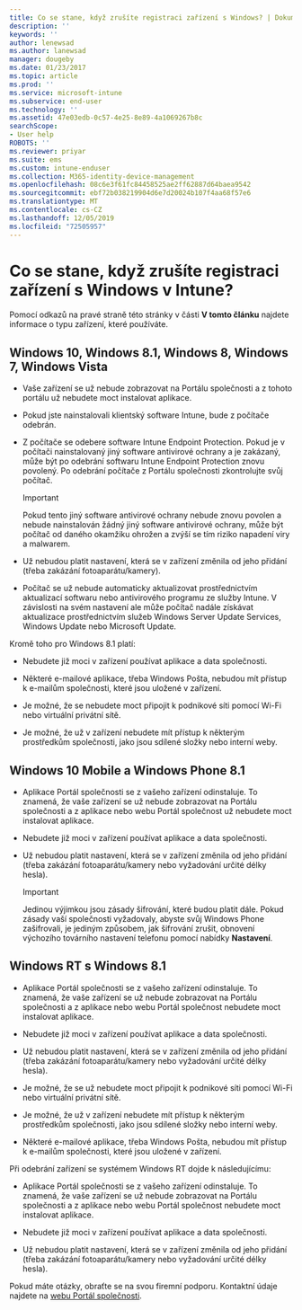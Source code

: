 ```yaml
---
title: Co se stane, když zrušíte registraci zařízení s Windows? | Dokumentace Microsoftu
description: ''
keywords: ''
author: lenewsad
ms.author: lanewsad
manager: dougeby
ms.date: 01/23/2017
ms.topic: article
ms.prod: ''
ms.service: microsoft-intune
ms.subservice: end-user
ms.technology: ''
ms.assetid: 47e03edb-0c57-4e25-8e89-4a1069267b8c
searchScope:
- User help
ROBOTS: ''
ms.reviewer: priyar
ms.suite: ems
ms.custom: intune-enduser
ms.collection: M365-identity-device-management
ms.openlocfilehash: 08c6e3f61fc84458525ae2ff62887d64baea9542
ms.sourcegitcommit: ebf72b038219904d6e7d20024b107f4aa68f57e6
ms.translationtype: MT
ms.contentlocale: cs-CZ
ms.lasthandoff: 12/05/2019
ms.locfileid: "72505957"
---
```

# <a name="what-happens-if-you-unenroll-your-windows-device-from-intune"></a>Co se stane, když zrušíte registraci zařízení s Windows v Intune?

Pomocí odkazů na pravé straně této stránky v části **V tomto článku** najdete informace o typu zařízení, které používáte.


## <a name="windows-10-windows-81-windows-8-windows-7-windows-vista"></a>Windows 10, Windows 8.1, Windows 8, Windows 7, Windows Vista

- Vaše zařízení se už nebude zobrazovat na Portálu společnosti a z tohoto portálu už nebudete moct instalovat aplikace.

- Pokud jste nainstalovali klientský software Intune, bude z počítače odebrán.

- Z počítače se odebere software Intune Endpoint Protection. Pokud je v počítači nainstalovaný jiný software antivirové ochrany a je zakázaný, může být po odebrání softwaru Intune Endpoint Protection znovu povolený. Po odebrání počítače z Portálu společnosti zkontrolujte svůj počítač.

    > [!IMPORTANT]
    > Pokud tento jiný software antivirové ochrany nebude znovu povolen a nebude nainstalován žádný jiný software antivirové ochrany, může být počítač od daného okamžiku ohrožen a zvýší se tím riziko napadení viry a malwarem.

- Už nebudou platit nastavení, která se v zařízení změnila od jeho přidání (třeba zakázání fotoaparátu/kamery).

- Počítač se už nebude automaticky aktualizovat prostřednictvím aktualizací softwaru nebo antivirového programu ze služby Intune. V závislosti na svém nastavení ale může počítač nadále získávat aktualizace prostřednictvím služeb Windows Server Update Services, Windows Update nebo Microsoft Update.

Kromě toho pro Windows 8.1 platí:

- Nebudete již moci v zařízení používat aplikace a data společnosti.

- Některé e-mailové aplikace, třeba Windows Pošta, nebudou mít přístup k e-mailům společnosti, které jsou uložené v zařízení.

- Je možné, že se nebudete moct připojit k podnikové síti pomocí Wi-Fi nebo virtuální privátní sítě.

- Je možné, že už v zařízení nebudete mít přístup k některým prostředkům společnosti, jako jsou sdílené složky nebo interní weby.

## <a name="windows-10-mobile-and-windows-phone-81"></a>Windows 10 Mobile a Windows Phone 8.1

- Aplikace Portál společnosti se z vašeho zařízení odinstaluje. To znamená, že vaše zařízení se už nebude zobrazovat na Portálu společnosti a z aplikace nebo webu Portál společnost už nebudete moct instalovat aplikace.

- Nebudete již moci v zařízení používat aplikace a data společnosti.

- Už nebudou platit nastavení, která se v zařízení změnila od jeho přidání (třeba zakázání fotoaparátu/kamery nebo vyžadování určité délky hesla).

    > [!IMPORTANT]
    > Jedinou výjimkou jsou zásady šifrování, které budou platit dále. Pokud zásady vaší společnosti vyžadovaly, abyste svůj Windows Phone zašifrovali, je jediným způsobem, jak šifrování zrušit, obnovení výchozího továrního nastavení telefonu pomocí nabídky **Nastavení**.

## <a name="windows-rt-running-windows-81"></a>Windows RT s Windows 8.1

- Aplikace Portál společnosti se z vašeho zařízení odinstaluje. To znamená, že vaše zařízení se už nebude zobrazovat na Portálu společnosti a z aplikace nebo webu Portál společnost nebudete moct instalovat aplikace.

- Nebudete již moci v zařízení používat aplikace a data společnosti.

- Už nebudou platit nastavení, která se v zařízení změnila od jeho přidání (třeba zakázání fotoaparátu/kamery nebo vyžadování určité délky hesla).

- Je možné, že se už nebudete moct připojit k podnikové síti pomocí Wi-Fi nebo virtuální privátní sítě.

- Je možné, že už v zařízení nebudete mít přístup k některým prostředkům společnosti, jako jsou sdílené složky nebo interní weby.

- Některé e-mailové aplikace, třeba Windows Pošta, nebudou mít přístup k e-mailům společnosti, které jsou uložené v zařízení.

Při odebrání zařízení se systémem Windows RT dojde k následujícímu:

- Aplikace Portál společnosti se z vašeho zařízení odinstaluje. To znamená, že vaše zařízení se už nebude zobrazovat na Portálu společnosti a z aplikace nebo webu Portál společnost nebudete moct instalovat aplikace.

- Nebudete již moci v zařízení používat aplikace a data společnosti.

- Už nebudou platit nastavení, která se v zařízení změnila od jeho přidání (třeba zakázání fotoaparátu/kamery nebo vyžadování určité délky hesla).

Pokud máte otázky, obraťte se na svou firemní podporu. Kontaktní údaje najdete na [webu Portál společnosti](https://go.microsoft.com/fwlink/?linkid=2010980).
